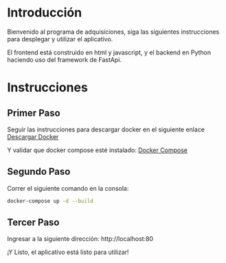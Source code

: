 # Introducción

Bienvenido al programa de adquisiciones, siga las siguientes instrucciones para desplegar y utilizar el aplicativo.

El frontend está construido en html y javascript, y el backend en Python haciendo uso del framework de FastApi.

# Instrucciones

## Primer Paso

Seguir las instrucciones para descargar docker en el siguiente enlace [Descargar Docker](https://docs.docker.com/engine/install/)

Y validar que docker compose esté instalado:
[Docker Compose](https://docs.docker.com/compose/install/)

## Segundo Paso

Correr el siguiente comando en la consola:

```bash
docker-compose up -d --build
```

## Tercer Paso

Ingresar a la siguiente dirección:
http://localhost:80

¡Y Listo, el aplicativo está listo para utilizar!
